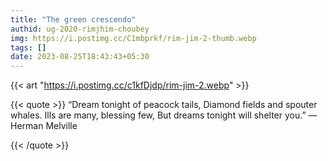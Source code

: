 ```yaml
---
title: "The green crescendo"
authid: ug-2020-rimjhim-choubey
img: https://i.postimg.cc/C1mbprkf/rim-jim-2-thumb.webp
tags: []
date: 2023-08-25T18:43:43+05:30
---
```


{{< art "https://i.postimg.cc/c1kfDjdp/rim-jim-2.webp" >}}

{{< quote >}}
“Dream tonight of peacock tails, Diamond fields and spouter whales. Ills are many, blessing few, But dreams tonight will shelter you.” — Herman Melville

{{< /quote >}}
